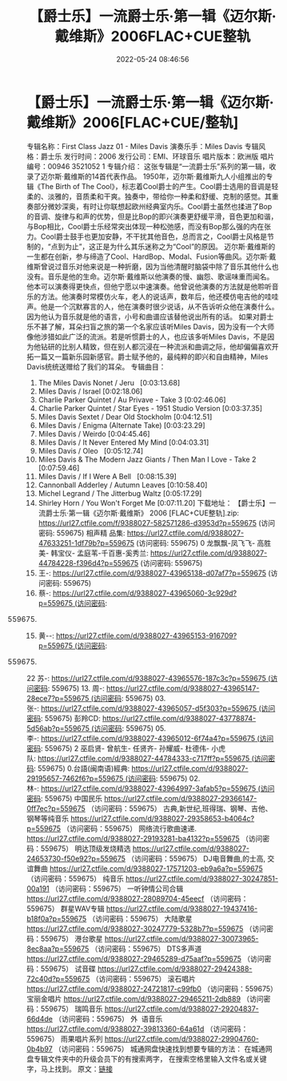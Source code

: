 ﻿---
title: 【爵士乐】一流爵士乐·第一辑《迈尔斯·戴维斯》2006FLAC+CUE整轨
date: 2022-05-24 08:46:56
categories: 古典音乐、新世纪、纯音雅乐
tags: 纯音雅乐
---
# 【爵士乐】一流爵士乐·第一辑《迈尔斯·戴维斯》2006[FLAC+CUE/整轨]

专辑名称：First Class Jazz 01 -
Miles Davis
演奏乐手：Miles Davis
专辑风格：爵士乐
发行时间：2006
发行公司：EMI、环球音乐
唱片版本：欧洲版
唱片编号：00946 3521052
1
专辑介绍：
这张专辑是“一流爵士乐”系列的第一辑，收录了迈尔斯·戴维斯的14首代表作品。
1950年，迈尔斯·戴维斯九人小组推出的专辑《The
Birth of The
Cool》，标志着Cool爵士的产生。Cool爵士选用的音调是轻柔的、淡雅的，音质柔和干爽。独奏中，带给你一种柔和舒缓、克制的感觉。其重奏部分微妙深奥，有时让你联想起欧州经典室内乐。Cool爵士虽然也揉进了Bop的音调、旋律与和声的优势，但是比Bop的即兴演奏更舒缓平滑，音色更加和谐，与Bop相比，Cool爵士乐经常突出体现一种松弛感，而没有Bop那么强的内在张力。Cool爵士鼓手也更加安静，不干扰其他音色，总而言之，Cool爵士风格是节制的，“点到为止”，这正是为什么其乐迷称之为“Cool”的原因。
迈尔斯·戴维斯的一生都在创新，参与缔造了Cool、HardBop、Modal、Fusion等曲风。迈尔斯·戴维斯曾说过音乐对他来说是一种折磨，因为当他清醒时脑袋中除了音乐其他什么也没有。音乐是他的生命。迈尔斯·戴维斯以他演奏的慢、幽怨、歌谣味重而闻名。他本可以演奏得更快点，但他宁愿以中速演奏。他曾说他演奏的方法就是他聆听音乐的方法。他演奏时常模仿火车，老人的说话声，数年后，他还模仿电吉他的哇哇声。他是一个沉默寡言的人，他在演奏时很少说话，从不告诉听众他在演奏什么。因为他认为音乐就是他的语言，小号和曲谱应该替他说出所有的话。
如果对爵士乐不甚了解，耳朵扫盲之旅的第一个名家应该听Miles
Davis，因为没有一个大师像他涉猎如此广泛的流派。若是听惯爵士的人，也应该多听Miles
Davis，不是因为他钻研的比别人精致，但在别人都沉浸在一种流派和曲调之际，他却偏偏喜欢开拓一篇又一篇新乐园新感官。爵士赋予他的，最纯粹的即兴和自由精神，Miles
Davis统统送赠给了我们的耳朵。
专辑曲目：
01. The Miles Davis Nonet /
Jeru   [0:03:13.68]
02. Miles Davis /
Israel
[0:02:18.06]
03. Charlie Parker Quintet / Au
Privave - Take 3
[0:02:46.06]
04. Charlie Parker Quintet /
Star Eyes - 1951 Studio Version
[0:03:37.35]
05. Miles Davis Sextet / Dear
Old Stockholm
[0:04:12.51]
06. Miles Davis / Enigma
(Alternate Take)
[0:03:23.29]
07. Miles Davis /
Weirdo
[0:04:45.46]
08. Miles Davis / It Never
Entered My Mind
[0:04:03.31]
09. Miles Davis /
Oleo   [0:05:12.74]
10. Miles Davis & The
Modern Jazz Giants / Then Man I Love - Take 2
[0:07:59.46]
11. Miles Davis / If I Were A
Bell   [0:08:15.39]
12. Cannonball Adderley /
Autumn Leaves
[0:10:58.40]
13. Michel Legrand / The
Jitterbug Waltz
[0:05:17.29]
14. Shirley Horn / You Won't
Forget Me
[0:07:11.20]
下载地址：
【爵士乐】一流爵士乐·第一辑《迈尔斯·戴维斯》 2006
[FLAC+CUE整轨].zip: https://url27.ctfile.com/f/9388027-582571286-d3953d?p=559675
(访问密码: 559675)
相声精 品集: https://url27.ctfile.com/d/9388027-47633251-1df79b?p=559675
(访问密码: 559675)
0 龙飘飘-凤飞飞- 高胜美- 韩宝仪- 孟庭苇-千百惠-奚秀兰: https://url27.ctfile.com/d/9388027-44784228-f396d4?p=559675
(访问密码: 559675)
11. 王-: https://url27.ctfile.com/d/9388027-43965138-d07af7?p=559675
(访问密码: 559675)
07. 蔡-: https://url27.ctfile.com/d/9388027-43965060-3c929d?p=559675 (访问密码:
559675)
15. 黄--: https://url27.ctfile.com/d/9388027-43965153-916709?p=559675 (访问密码:
559675)
22 苏-: https://url27.ctfile.com/d/9388027-43965576-187c3c?p=559675 (访问密码:
559675)
13. 周-: https://url27.ctfile.com/d/9388027-43965147-28ece7?p=559675 (访问密码:
559675)
03. 张-: https://url27.ctfile.com/d/9388027-43965057-d5f303?p=559675 (访问密码:
559675)
彭羚CD: https://url27.ctfile.com/d/9388027-43778874-5d56ab?p=559675 (访问密码:
559675)
05. 李-: https://url27.ctfile.com/d/9388027-43965012-6f74a4?p=559675 (访问密码:
559675)
2 巫启贤- 曾航生- 任贤齐- 孙耀威- 杜德伟- 小虎队: https://url27.ctfile.com/d/9388027-44784333-c717ff?p=559675 (访问密码:
559675)
0.台語(闽南语)經典: https://url27.ctfile.com/d/9388027-29195657-7462f6?p=559675 (访问密码:
559675)
02.林-: https://url27.ctfile.com/d/9388027-43964997-3afab5?p=559675 (访问密码:
559675)
中国民乐
https://url27.ctfile.com/d/9388027-29366147-0ff7ec?p=559675
（访问密码：559675）
古典,新世纪,班得瑞、钢琴、吉他、钢琴等纯音乐
https://url27.ctfile.com/d/9388027-29358653-b4064c?p=559675
（访问密码：559675）
网络流行歌曲速递.
https://url27.ctfile.com/d/9388027-29193281-ba4132?p=559675
（访问密码：559675）
明达顶级发烧精选
https://url27.ctfile.com/d/9388027-24653730-f50e92?p=559675
（访问密码：559675）
DJ电音舞曲,的士高, 交谊舞曲
https://url27.ctfile.com/d/9388027-17571203-eb9a6a?p=559675
（访问密码：559675）
纯音乐
https://url27.ctfile.com/d/9388027-30247851-00a191
（访问密码：559675）
一听钟情公司合辑
https://url27.ctfile.com/d/9388027-28089704-45eecf
（访问密码：559675）
群星WAV专辑
https://url27.ctfile.com/d/9388027-19437416-b18f0a?p=559675
（访问密码：559675）
大陆歌星
https://url27.ctfile.com/d/9388027-30247779-5328b7?p=559675
（访问密码：559675）
港台歌星
https://url27.ctfile.com/d/9388027-30073965-8ec8aa?p=559675
（访问密码：559675）
DTS多声道
https://url27.ctfile.com/d/9388027-29465289-d75aaf?p=559675
（访问密码：559675）
试音碟
https://url27.ctfile.com/d/9388027-29424388-72c40d?p=559675
（访问密码：559675）
滚石唱片
https://url27.ctfile.com/d/9388027-24721817-c99fb0
（访问密码：559675）
宝丽金唱片
https://url27.ctfile.com/d/9388027-29465211-2db889
（访问密码：559675）
瑞鸣音乐
https://url27.ctfile.com/d/9388027-29204837-66d4de
（访问密码：559675）
外  语音乐
https://url27.ctfile.com/d/9388027-39813360-64a61d
（访问密码：559675）
雨果唱片系列
https://url27.ctfile.com/d/9388027-29904760-0b4b97
（访问密码：559675）
城通网盘快速找到想要专辑的方法：
在城通网盘专辑文件夹中的升级会员下的有搜索两字，
在搜索空格里输入文件名或关键字，马上找到。
原文：[链接](https://blog.sina.com.cn/s/blog_1647c7e7601030xe8.html)